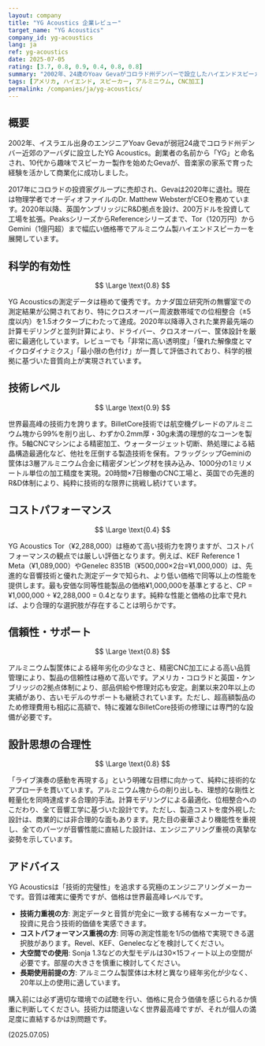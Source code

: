 ```yaml
---
layout: company
title: "YG Acoustics 企業レビュー"
target_name: "YG Acoustics"
company_id: yg-acoustics
lang: ja
ref: yg-acoustics
date: 2025-07-05
rating: [3.7, 0.8, 0.9, 0.4, 0.8, 0.8]
summary: "2002年、24歳のYoav Gevaがコロラド州デンバーで設立したハイエンドスピーカーメーカー。航空機グレードのアルミニウムを巨大な塊から99%削り出して作るBilletCore技術で知られる。エントリーのTorでも229万円、フラッグシップのGeminiは1億円超。2020年以降は英国ケンブリッジにR&D拠点を設け、計算モデリングによる最適化を推進。極めて高い技術力と測定性能を誇るが、価格も世界最高峰レベル。"
tags: [アメリカ, ハイエンド, スピーカー, アルミニウム, CNC加工]
permalink: /companies/ja/yg-acoustics/
---
```


## 概要

2002年、イスラエル出身のエンジニアYoav Gevaが弱冠24歳でコロラド州デンバー近郊のアーバダに設立したYG Acoustics。創業者の名前から「YG」と命名され、10代から趣味でスピーカー製作を始めたGevaが、音楽家の家系で育った経験を活かして商業化に成功しました。

2017年にコロラドの投資家グループに売却され、Gevaは2020年に退社。現在は物理学者でオーディオファイルのDr. Matthew WebsterがCEOを務めています。2020年以降、英国ケンブリッジにR&D拠点を設け、200万ドルを投資して工場を拡張。PeaksシリーズからReferenceシリーズまで、Tor（120万円）からGemini（1億円超）まで幅広い価格帯でアルミニウム製ハイエンドスピーカーを展開しています。

## 科学的有効性

$$ \Large \text{0.8} $$

YG Acousticsの測定データは極めて優秀です。カナダ国立研究所の無響室での測定結果が公開されており、特にクロスオーバー周波数帯域での位相整合（±5度以内）を1.5オクターブにわたって達成。2020年以降導入された業界最先端の計算モデリングと並列計算により、ドライバー、クロスオーバー、筐体設計を厳密に最適化しています。レビューでも「非常に高い透明度」「優れた解像度とマイクロダイナミクス」「最小限の色付け」が一貫して評価されており、科学的根拠に基づいた音質向上が実現されています。

## 技術レベル

$$ \Large \text{0.9} $$

世界最高峰の技術力を誇ります。BilletCore技術では航空機グレードのアルミニウム塊から99%を削り出し、わずか0.2mm厚・30g未満の理想的なコーンを製作。5軸CNCマシンによる精密加工、ウォータージェット切断、熱処理による結晶構造最適化など、他社を圧倒する製造技術を保有。フラッグシップGeminiの筐体は3層アルミニウム合金に精密ダンピング材を挟み込み、1000分の1ミリメートル単位の加工精度を実現。20時間×7日稼働のCNC工場と、英国での先進的R&D体制により、純粋に技術的な限界に挑戦し続けています。

## コストパフォーマンス

$$ \Large \text{0.4} $$

YG Acoustics Tor（¥2,288,000）は極めて高い技術力を誇りますが、コストパフォーマンスの観点では厳しい評価となります。例えば、KEF Reference 1 Meta（¥1,089,000）やGenelec 8351B（¥500,000×2台=¥1,000,000）は、先進的な音響技術と優れた測定データで知られ、より低い価格で同等以上の性能を提供します。最も安価な同等性能製品の価格¥1,000,000を基準とすると、CP = ¥1,000,000 ÷ ¥2,288,000 = 0.4となります。純粋な性能と価格の比率で見れば、より合理的な選択肢が存在することは明らかです。

## 信頼性・サポート

$$ \Large \text{0.8} $$

アルミニウム製筐体による経年劣化の少なさと、精密CNC加工による高い品質管理により、製品の信頼性は極めて高いです。アメリカ・コロラドと英国・ケンブリッジの2拠点体制により、部品供給や修理対応も安定。創業以来20年以上の実績があり、古いモデルのサポートも継続されています。ただし、超高額製品のため修理費用も相応に高額で、特に複雑なBilletCore技術の修理には専門的な設備が必要です。

## 設計思想の合理性

$$ \Large \text{0.8} $$

「ライブ演奏の感動を再現する」という明確な目標に向かって、純粋に技術的なアプローチを貫いています。アルミニウム塊からの削り出しも、理想的な剛性と軽量化を同時達成する合理的手法。計算モデリングによる最適化、位相整合へのこだわり、全て音響工学に基づいた設計です。ただし、製造コストを度外視した設計は、商業的には非合理的な面もあります。見た目の豪華さより機能性を重視し、全てのパーツが音響性能に直結した設計は、エンジニアリング重視の真摯な姿勢を示しています。

## アドバイス

YG Acousticsは「技術的完璧性」を追求する究極のエンジニアリングメーカーです。音質は確実に優秀ですが、価格は世界最高峰レベルです。

- **技術力重視の方**: 測定データと音質が完全に一致する稀有なメーカーです。投資に見合う技術的価値を実感できます。
- **コストパフォーマンス重視の方**: 同等の測定性能を1/5の価格で実現できる選択肢があります。Revel、KEF、Genelecなどを検討してください。
- **大空間での使用**: Sonja 1.3などの大型モデルは30×15フィート以上の空間が必要です。部屋の大きさを慎重に検討してください。
- **長期使用前提の方**: アルミニウム製筐体は木材と異なり経年劣化が少なく、20年以上の使用に適しています。

購入前には必ず適切な環境での試聴を行い、価格に見合う価値を感じられるか慎重に判断してください。技術力は間違いなく世界最高峰ですが、それが個人の満足度に直結するかは別問題です。

(2025.07.05)
